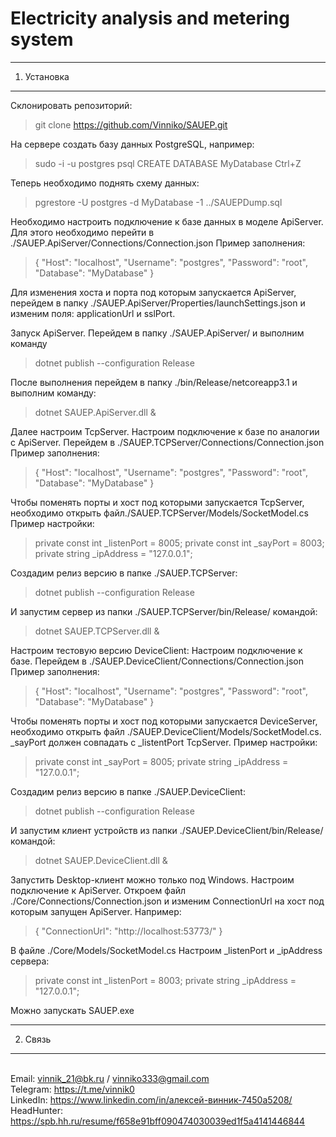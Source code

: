 # Electricity analysis and metering system
---------------------------------------------------------------------------------------------
1. Установка
---------------------------------------------------------------------------------------------
Склонировать репозиторий:
>git clone https://github.com/Vinniko/SAUEP.git

На сервере создать базу данных PostgreSQL, например:
>sudo -i -u postgres
>psql
>CREATE DATABASE MyDatabase
>Ctrl+Z

Теперь необходимо поднять схему данных:
>pgrestore -U postgres -d MyDatabase -1 ../SAUEPDump.sql

Необходимо настроить подключение к базе данных в модeле ApiServer.
Для этого необходимо перейти в ./SAUEP.ApiServer/Connections/Connection.json
Пример заполнения: 
>{
>  "Host": "localhost",
>  "Username": "postgres",
>  "Password": "root",
>  "Database":  "MyDatabase"
>}

Для изменения хоста и порта под которым запускается ApiServer, перейдем в папку ./SAUEP.ApiServer/Properties/launchSettings.json
и изменим поля: applicationUrl и sslPort.

Запуск ApiServer. 
Перейдем в папку ./SAUEP.ApiServer/ и выполним команду 
>dotnet publish --configuration Release

После выполнения перейдем в папку ./bin/Release/netcoreapp3.1 и выполним команду:
>dotnet SAUEP.ApiServer.dll &

Далее настроим TcpServer.
Настроим подключение к базе по аналогии с ApiServer.
Перейдем в ./SAUEP.TCPServer/Connections/Connection.json
Пример заполнения: 
>{
>  "Host": "localhost",
>  "Username": "postgres",
>  "Password": "root",
>  "Database":  "MyDatabase"
>}

Чтобы поменять порты и хост под которыми запускается TcpServer, необходимо открыть файл./SAUEP.TCPServer/Models/SocketModel.cs 
Пример настройки:
>private const int _listenPort = 8005;
>private const int _sayPort = 8003;
>private string _ipAddress = "127.0.0.1";

Создадим релиз версию в папке ./SAUEP.TCPServer:
>dotnet publish --configuration Release

И запустим сервер из папки ./SAUEP.TCPServer/bin/Release/ командой:
>dotnet SAUEP.TCPServer.dll &

Настроим тестовую версию DeviceClient:
Настроим подключение к базе.
Перейдем в ./SAUEP.DeviceClient/Connections/Connection.json
Пример заполнения: 
>{
>  "Host": "localhost",
>  "Username": "postgres",
>  "Password": "root",
>  "Database":  "MyDatabase"
>}

Чтобы поменять порты и хост под которыми запускается DeviceServer, необходимо открыть файл ./SAUEP.DeviceClient/Models/SocketModel.cs.
_sayPort должен совпадать с _listentPort TcpServer.
Пример настройки:
>private const int _sayPort = 8005;
>private string _ipAddress = "127.0.0.1";

Создадим релиз версию в папке ./SAUEP.DeviceClient:
>dotnet publish --configuration Release

И запустим клиент устройств из папки ./SAUEP.DeviceClient/bin/Release/ командой:
>dotnet SAUEP.DeviceClient.dll &

Запустить Desktop-клиент можно только под Windows. 
Настроим подключение к ApiServer. 
Откроем файл ./Core/Connections/Connection.json и изменим ConnectionUrl на хост под которым запущен ApiServer. 
Например:
>{
>  "ConnectionUrl": "http://localhost:53773/"
>}

В файле ./Core/Models/SocketModel.cs
Настроим _listenPort и _ipAddress сервера:
>private const int _listenPort = 8003;
>private string _ipAddress = "127.0.0.1";

Можно запускать SAUEP.exe

---------------------------------------------------------------------------------------------
2. Связь
---------------------------------------------------------------------------------------------

<br> Email: vinnik_21@bk.ru / vinniko333@gmail.com
<br> Telegram: https://t.me/vinnik0
<br> LinkedIn: https://www.linkedin.com/in/алексей-винник-7450a5208/
<br> HeadHunter: https://spb.hh.ru/resume/f658e91bff090474030039ed1f5a4141446844



